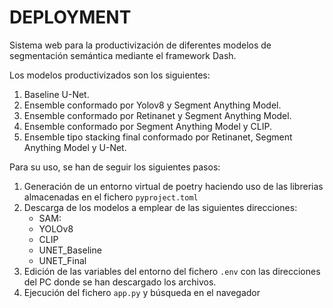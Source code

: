 
# DEPLOYMENT

Sistema web para la productivización de diferentes modelos de segmentación semántica mediante el framework Dash.

Los modelos productivizados son los siguientes:
1. Baseline U-Net.
2. Ensemble conformado por Yolov8 y Segment Anything Model.
3. Ensemble conformado por Retinanet y Segment Anything Model.
4. Ensemble conformado por Segment Anything Model y CLIP.
5. Ensemble tipo stacking final conformado por Retinanet, Segment Anything Model y U-Net.

Para su uso, se han de seguir los siguientes pasos:
1. Generación de un entorno virtual de poetry haciendo uso de las librerias almacenadas en el fichero `pyproject.toml`
2. Descarga de los modelos a emplear de las siguientes direcciones:
    - SAM:
    - YOLOv8
    - CLIP
    - UNET_Baseline
    - UNET_Final
3. Edición de las variables del entorno del fichero `.env` con las direcciones del PC donde se han descargado los archivos.
4. Ejecución del fichero `app.py` y búsqueda en el navegador



